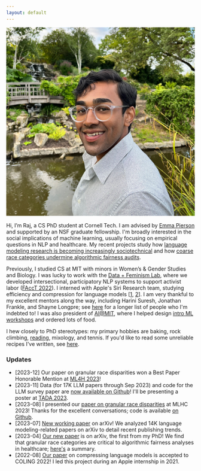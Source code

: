 ```yaml
---
layout: default
---
```


<img class="profile-picture" src="images/profile.jpg">

Hi, I’m Raj, a CS PhD student at Cornell Tech. I am advised by [Emma Pierson](https://www.cs.cornell.edu/~emmapierson/) and supported by an NSF graduate fellowship. I'm broadly interested in the social implications of machine learning, usually focusing on empirical questions in NLP and healthcare. My recent projects study how [language modeling research is becoming increasingly sociotechnical](https://arxiv.org/abs/2307.10700) and how [coarse race categories undermine algorithmic fairness audits](https://arxiv.org/abs/2304.09270).

Previously, I studied CS at MIT with minors in Women’s & Gender Studies and Biology. I was lucky to work with the [Data + Feminism Lab](https://dataplusfeminism.mit.edu/), where we developed intersectional, participatory NLP systems to support activist labor ([FAccT 2022](https://dl.acm.org/doi/10.1145/3531146.3533132)). I interned with Apple's Siri Research team, studying efficiency and compression for language models \[[1](https://aclanthology.org/2022.coling-1.252/), [2](https://www.aclweb.org/anthology/2020.blackboxnlp-1.19/)\]. I am very thankful to my excellent mentors along the way, including Harini Suresh, Jonathan Frankle, and Shayne Longpre; see [here](https://rajivmovva.com/people) for a longer list of people who I'm indebted to! I was also president of [AI@MIT](https://www.ai-at-mit.com/), where I helped design [intro ML workshops](https://github.com/AI-at-MIT/Workshops) and ordered lots of food.

I hew closely to PhD stereotypes: my primary hobbies are baking, rock climbing, [reading](https://www.goodreads.com/user/show/139600509-rajiv-movva), mixology, and tennis. If you'd like to read some unreliable recipes I've written, see [here](https://rajivmovva.com/recipes).  

### Updates

- [2023-12] Our paper on granular race disparities won a Best Paper Honorable Mention at [ML4H 2023](https://ml4h.cc/2023/)!
- [2023-11] Data (for 17K LLM papers through Sep 2023) and code for the LLM survey paper are [now available on Github](https://github.com/rmovva/LLM-publication-patterns-public)! I'll be presenting a poster at [TADA 2023](https://tada2023.org/).  
- [2023-08] I presented our [paper on granular race disparities](https://arxiv.org/abs/2304.09270) at MLHC 2023! Thanks for the excellent conversations; code is available [on Github](https://github.com/rmovva/granular-race-disparities_MLHC23).
- [2023-07] [New working paper](https://arxiv.org/abs/2307.10700) on arXiv! We analyzed 14K language modeling-related papers on arXiv to detail recent publishing trends.
- [2023-04] [Our new paper](https://arxiv.org/abs/2304.09270) is on arXiv, the first from my PhD! We find that granular race categories are critical to algorithmic fairness analyses in healthcare; [here's](https://twitter.com/rajivmovva/status/1651237859465080834) a summary.
- [2022-08] [Our paper](https://arxiv.org/abs/2208.09684) on compressing language models is accepted to COLING 2022! I led this project during an Apple internship in 2021.
<!-- - [2022-04] In the Fall, I'll start my PhD at Cornell Tech in NYC. -->
<!-- - [2022-04] I was awarded an NSF Graduate Fellowship! -->

<!-- Though it's no longer my main interest, I'm also passionate about computational biology, including [functional epigenomics](https://journals.plos.org/plosone/article?id=10.1371/journal.pone.0218073) and ligand-protein binding prediction. My favorite hobby is cooking, along with other stereotypical grad student activities: lifting weights, baking, [reading](https://www.goodreads.com/user/show/139600509-rajiv-movva), and playing tennis. You can find some of my [recipes](https://rajivmovva.com/recipes) here (it's a WIP). -->

<!-- While there, I worked with Prof. Catherine D’Ignazio and student Harini Suresh at the [Data + Feminism Lab](https://dataplusfeminism.mit.edu/). Collaborating with activist groups, we co-designed NLP models to support the difficult labor of tracking gender-based violence ([Best Paper, FAccT 2022](https://dl.acm.org/doi/10.1145/3531146.3533132)). The project taught me that naive ML systems often fail at the margins – it takes effort and care to design models for specific, intersectional contexts. -->

<!-- Before that, I explored neural network compression, i.e. improving memory & compute efficiency to mitigate AI’s consumptive footprint. Mentored by Jonathan Frankle, I tested an approach for [parallelized pruning of neural networks](https://arxiv.org/abs/2104.14753). During an internship at Apple, I [combined compression techniques](https://aclanthology.org/2022.coling-1.252/) to rein in the compute footprint of large language models. I also earned Best Paper at BlackboxNLP 2020 for studying how [pruning affects interpretability](https://www.aclweb.org/anthology/2020.blackboxnlp-1.19/) in Transformers.  -->

<!-- Though it's no longer my main interest, I'm also passionate about computational biology, including [functional epigenomics](https://journals.plos.org/plosone/article?id=10.1371/journal.pone.0218073) and ligand-protein binding prediction. My favorite hobby is cooking, along with other stereotypical grad student activities: lifting weights, baking, [reading](https://www.goodreads.com/user/show/139600509-rajiv-movva), and playing tennis. You can find some of my [recipes](https://rajivmovva.com/recipes) here (it's a WIP). -->
